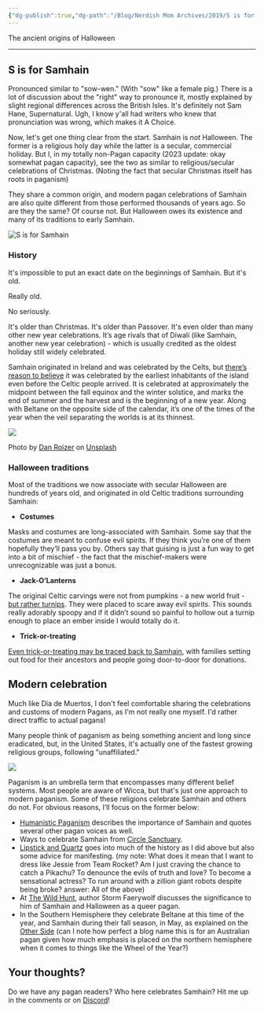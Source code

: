 ```yaml
---
{"dg-publish":true,"dg-path":"/Blog/Nerdish Mom Archives/2019/S is for Samhain.md","permalink":"//blog/nerdish-mom-archives/2019/s-is-for-samhain/","title":"S is for Samhain","created":"","updated":""}
---
```



The ancient origins of Halloween

* * *

## S is for Samhain

Pronounced similar to "sow-wen." (With "sow" like a female pig.) There is a lot of discussion about the "right" way to pronounce it, mostly explained by slight regional differences across the British Isles. 
It's definitely not Sam Hane, Supernatural. Ugh, I know y'all had writers who knew that pronunciation was wrong, which makes it A Choice.

Now, let's get one thing clear from the start. Samhain is _not_ Halloween. The former is a religious holy day while the latter is a secular, commercial holiday. But I, in my totally non-Pagan capacity (2023 update: okay somewhat pagan capacity), see the two as similar to religious/secular celebrations of Christmas. (Noting the fact that secular Christmas itself has roots in paganism) 

They share a common origin, and modern pagan celebrations of Samhain are also quite different from those performed thousands of years ago. So are they the same? Of course not. But Halloween owes its existence and many of its traditions to early Samhain. 

![S is for Samhain](https://lh6.googleusercontent.com/6_O7OsKGSu9kWbrShBH1Rgc0x-3Sqa4nvixWlmqOAZDQdiPUwaFCAa2ks6uiganmjNILnPXQghjrp0bjs78WuiIRFnWq20Ni-o2iHet8oeHifbbWag1wU27Oh9RiK4UuSGt99_Hy)

### **History**

It's impossible to put an exact date on the beginnings of Samhain. But it's old. 

Really old. 

No seriously. 

It's older than Christmas. It's older than Passover. It's even older than many other new year celebrations. It’s age rivals that of Diwali (like Samhain, another new year celebration) - which is usually credited as the oldest holiday still widely celebrated. 

Samhain originated in Ireland and was celebrated by the Celts, but [there’s reason to believe](https://www.newgrange.com/samhain.htm) it was celebrated by the earliest inhabitants of the island even before the Celtic people arrived. It is celebrated at approximately the midpoint between the fall equinox and the winter solstice, and marks the end of summer and the harvest and is the beginning of a new year. Along with Beltane on the opposite side of the calendar, it’s one of the times of the year when the veil separating the worlds is at its thinnest.

![](https://i2.wp.com/www.chaoticorganized.com/wp-content/uploads/2019/10/dan-roizer-3GEs_-T189w-unsplash-1.jpg?fit=800%2C534&ssl=1)

Photo by [Dan Roizer](https://unsplash.com/@danny159?utm_source=unsplash&utm_medium=referral&utm_content=creditCopyText) on [Unsplash](https://unsplash.com/collections/1097211/mabon-samhain?utm_source=unsplash&utm_medium=referral&utm_content=creditCopyText)

### **Halloween traditions**

Most of the traditions we now associate with secular Halloween are hundreds of years old, and originated in old Celtic traditions surrounding Samhain:

- **Costumes**

Masks and costumes are long-associated with Samhain. Some say that the costumes are meant to confuse evil spirits. If they think you’re one of them hopefully they’ll pass you by. Others say that guising is just a fun way to get into a bit of mischief - the fact that the mischief-makers were unrecognizable was just a bonus. 

- **Jack-O’Lanterns**

The original Celtic carvings were not from pumpkins - a new world fruit - [but rather turnips](https://web.archive.org/web/20110624080404/https://pantherfile.uwm.edu/barnold/www/lectures/holloween.html). They were placed to scare away evil spirits. This sounds really adorably spoopy and if it didn’t sound so painful to hollow out a turnip enough to place an ember inside I would totally do it.

- **Trick-or-treating**

[Even trick-or-treating may be traced back to Samhain](https://www.truehighlands.com/scottish-halloween-traditions/), with families setting out food for their ancestors and people going door-to-door for donations. 

## **Modern celebration** 

Much like Dia de Muertos, I don't feel comfortable sharing the celebrations and customs of modern Pagans, as I'm not really one myself. I'd rather direct traffic to actual pagans! 

Many people think of paganism as being something ancient and long since eradicated, but, in the United States, it's actually one of the fastest growing religious groups, following "unaffiliated." 

![](https://i1.wp.com/www.chaoticorganized.com/wp-content/uploads/2019/10/freestocks-org-qKscFO2L4oc-unsplash.jpg?fit=800%2C534&ssl=1)

Paganism is an umbrella term that encompasses many different belief systems. Most people are aware of Wicca, but that's just one approach to modern paganism. Some of these religions celebrate Samhain and others do not. For obvious reasons, I’ll focus on the former below:

- [Humanistic Paganism](https://humanisticpaganism.com/2019/10/20/samhain-the-fall-equitherm-approaches-3/) describes the importance of Samhain and quotes several other pagan voices as well.
- Ways to celebrate Samhain from [Circle Sanctuary](https://www.circlesanctuary.org/index.php/celebrating-the-seasons/celebrating-samhain).
- [Lipstick and Quartz](https://lipstickandquartz.com/samhain-traditions-for-the-modern-witch/) goes into much of the history as I did above but also some advice for manifesting. (my note: What does it mean that I want to dress like Jessie from Team Rocket? Am I just craving the chance to catch a Pikachu? To denounce the evils of truth and love? To become a sensational actress? To run around with a zillion giant robots despite being broke? answer: All of the above)
- At [The Wild Hunt](https://wildhunt.org/2019/10/column-we-wish-you-a-sacred-samhain-and-a-homo-halloween.html), author Storm Faerywolf discusses the significance to him of Samhain and Halloween as a queer pagan.
- In the Southern Hemisphere they celebrate Beltane at this time of the year, and Samhain during their fall season, in May, as explained on the [Other Side](https://theotherside.wordpress.com/2011/11/01/halloween-samhain-beltane-in-australia/) (can I note how perfect a blog name this is for an Australian pagan given how much emphasis is placed on the northern hemisphere when it comes to things like the Wheel of the Year?)

## **Your thoughts?**

Do we have any pagan readers? Who here celebrates Samhain? Hit me up in the comments or on [Discord](https://discord.gg/JkPbnhb)!
